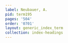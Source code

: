 ```yaml
---
label: Neubauer, A.
pid: term195
pages: '504'
order: '0701'
layout: generic_index_term
collection: index-headings
---
```

